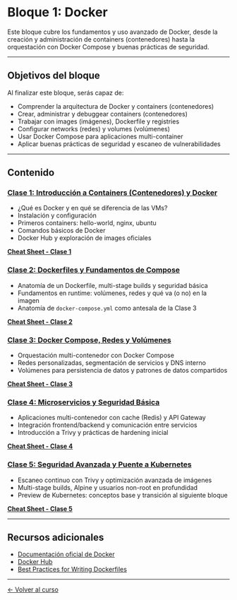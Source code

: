# Bloque 1: Docker

Este bloque cubre los fundamentos y uso avanzado de Docker, desde la creación y administración de containers (contenedores) hasta la orquestación con Docker Compose y buenas prácticas de seguridad.

---

## Objetivos del bloque

Al finalizar este bloque, serás capaz de:

- Comprender la arquitectura de Docker y containers (contenedores)
- Crear, administrar y debuggear containers (contenedores)
- Trabajar con images (imágenes), Dockerfile y registries
- Configurar networks (redes) y volumes (volúmenes)
- Usar Docker Compose para aplicaciones multi-container
- Aplicar buenas prácticas de seguridad y escaneo de vulnerabilidades

---

## Contenido

### [Clase 1: Introducción a Containers (Contenedores) y Docker](clase1-introduccion/)

- ¿Qué es Docker y en qué se diferencia de las VMs?
- Instalación y configuración
- Primeros containers: hello-world, nginx, ubuntu
- Comandos básicos de Docker
- Docker Hub y exploración de images oficiales

**[Cheat Sheet - Clase 1](clase1-introduccion/cheatsheet.md)**

### [Clase 2: Dockerfiles y Fundamentos de Compose](clase2-dockerfiles/)

- Anatomía de un Dockerfile, multi-stage builds y seguridad básica
- Fundamentos en runtime: volúmenes, redes y qué va (o no) en la imagen
- Anatomía de `docker-compose.yml` como antesala de la Clase 3

**[Cheat Sheet - Clase 2](clase2-dockerfiles/cheatsheet.md)**

### [Clase 3: Docker Compose, Redes y Volúmenes](clase3-compose/)

- Orquestación multi-contenedor con Docker Compose
- Redes personalizadas, segmentación de servicios y DNS interno
- Volúmenes para persistencia de datos y patrones de datos compartidos

**[Cheat Sheet - Clase 3](clase3-compose/cheatsheet.md)**

### [Clase 4: Microservicios y Seguridad Básica](clase4-microservicios/)

- Aplicaciones multi-contenedor con cache (Redis) y API Gateway
- Integración frontend/backend y comunicación entre servicios
- Introducción a Trivy y prácticas de hardening inicial

**[Cheat Sheet - Clase 4](clase4-microservicios/cheatsheet.md)**

### [Clase 5: Seguridad Avanzada y Puente a Kubernetes](clase5-seguridad/)

- Escaneo continuo con Trivy y optimización avanzada de imágenes
- Multi-stage builds, Alpine y usuarios non-root en profundidad
- Preview de Kubernetes: conceptos base y transición al siguiente bloque

**[Cheat Sheet - Clase 5](clase5-seguridad/cheatsheet.md)**


---

## Recursos adicionales

- [Documentación oficial de Docker](https://docs.docker.com/)
- [Docker Hub](https://hub.docker.com/)
- [Best Practices for Writing Dockerfiles](https://docs.docker.com/develop/dev-best-practices/)

---

[← Volver al curso](../README.md)
